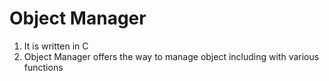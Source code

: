 # Object Manager
1. It is written in C
2. Object Manager offers the way to manage object including with various functions
